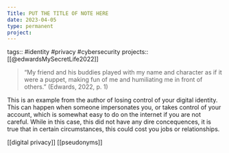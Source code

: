 ```yaml
---
Title: PUT THE TITLE OF NOTE HERE
date: 2023-04-05
type: permanent
project:
---
```


tags::  #identity #privacy #cybersecurity 
projects::[[@edwardsMySecretLife2022]]

>“My friend and his buddies played with my name and character as if it were a puppet, making fun of me and humiliating me in front of others.” (Edwards, 2022, p. 1)

This is an example from the author of losing control of your digital identity. This can happen when someone impersonates you, or takes control of your account, which is somewhat easy to do on the internet if you are not careful. While in this case, this did not have any dire concequences, it is true that in certain circumstances, this could cost you jobs or relationships.

[[digital privacy]]
[[pseudonyms]]